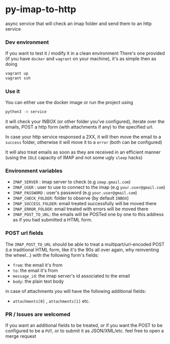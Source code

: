 # py-imap-to-http
async service that will check an imap folder and send them to an http service

### Dev environment

If you want to test it / modify it in a clean environment
There's one provided (if you have `docker` and `vagrant` on your machine), it's as simple then as doing

```sh
vagrant up
vagrant ssh
```

### Use it

You can either use the docker image or run the project using

```sh
python3 -m service
```

it will check your INBOX (or other folder you've configured), iterate over the emails,
POST a http form (with attachments if any) to the specified url.

In case your http service responsed a 2XX, it will then move the email to a `success` folder, otherwise it will move it to a `error` (both can be configured)

It will also treat emails as soon as they are received in an efficient manner (using the `IDLE` capacity of IMAP and not some ugly `sleep` hacks)

### Environment variables

 * `IMAP_SERVER` : imap server to check (e.g `imap.gmail.com`)
 * `IMAP_USER` : user to use to connect to the imap (e.g `your.user@gmail.com`)
 * `IMAP_PASSWORD` : user's password  (e.g `your.user@gmail.com`)
 * `IMAP_CHECK_FOLDER`: folder to observe (by default `INBOX`)
 * `IMAP_SUCCESS_FOLDER`: email treated successfully will be moved there
 * `IMAP_ERROR_FOLDER`: email treated with errors will be moved there
 * `IMAP_POST_TO_URL`: the emails will be POSTed one by one to this address as if you had submitted a HTML form.


### POST url fields

The `IMAP_POST_TO_URL` should be able to treat a multipart/url-encoded POST (i.e traditional HTML form, like it's the 90s all over again, why reinventing the wheel...) with the following form's fields:

   * `from`: the email it's from
   * `to`: the email it's from
   * `message_id`: the imap server's id associated to the email
   * `body`: the plain text body

   in case of attachments you will have the following additional fields:

   * `attachments[0]` , `attachments[1]` etc.

### PR / Issues are welcomed

If you want an additional fields to be treated, or if you want the POST to be configured to be a `PUT`, or to submit it as JSON/XML/etc. feel free to open a merge request
